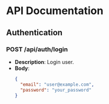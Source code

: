 # API Documentation

## Authentication
### POST /api/auth/login
- **Description**: Login user.
- **Body**: 
  ```json
  {
    "email": "user@example.com",
    "password": "your_password"
  }
